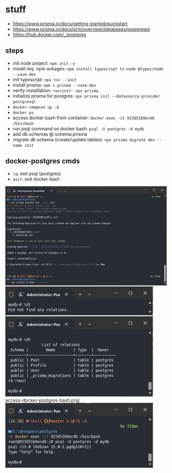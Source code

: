 # stuff
- https://www.prisma.io/docs/getting-started/quickstart
- https://www.prisma.io/docs/orm/overview/databases/postgresql
- https://hub.docker.com/_/postgres

## steps
- init node project: `npm init -y`
- install req. npm ackages: `npm install typescript ts-node @types/node --save-dev`
- init typescript: `npx tsc --init`
- install prisma: `npm i prisma --save-dev`
- verify installlation: `run/init: npx prisma`
- initialize prisma for postgres: `npx prisma init --datasource-provider postgresql`
- `docker-compose up -d`
- `docker ps`
- access docker bash from container: `docker exec -it 923d51b9ec4b /bin/bash`
- run psql command on docker bash: `psql -U postgres -d mydb`
- add db schemas @ schema.prisma
- migrate db schema (create/update tables): `npx prisma migrate dev --name init`

## docker-postgres cmds
- `\q`: exit psql (postgres)
- `exit`: exit docker bash

![Alt text](migration.png)
![Alt text](dt-before-migrate.png)
![Alt text](dt-after-migrate.png)access-docker-postgres-bash.png
![Alt text](access-docker-postgres-bash.png)